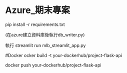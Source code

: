 # Azure_期末專案

pip install -r requirements.txt

(在azure建立資料庫後執行db_writer.py)

執行 streamlit run mlb_streamlit_app.py


#Docker 
ocker build -t your-dockerhub/project-flask-api

docker push your-dockerhub/project-flask-api